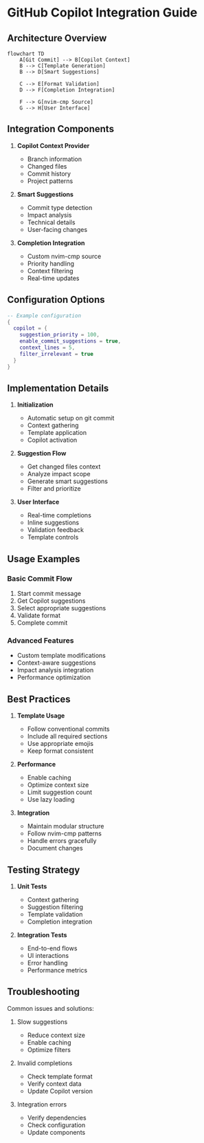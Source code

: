 # GitHub Copilot Integration Guide

## Architecture Overview

```mermaid
flowchart TD
    A[Git Commit] --> B[Copilot Context]
    B --> C[Template Generation]
    B --> D[Smart Suggestions]
    
    C --> E[Format Validation]
    D --> F[Completion Integration]
    
    F --> G[nvim-cmp Source]
    G --> H[User Interface]
```

## Integration Components

1. **Copilot Context Provider**
   - Branch information
   - Changed files
   - Commit history
   - Project patterns

2. **Smart Suggestions**
   - Commit type detection
   - Impact analysis
   - Technical details
   - User-facing changes

3. **Completion Integration**
   - Custom nvim-cmp source
   - Priority handling
   - Context filtering
   - Real-time updates

## Configuration Options

```lua
-- Example configuration
{
  copilot = {
    suggestion_priority = 100,
    enable_commit_suggestions = true,
    context_lines = 5,
    filter_irrelevant = true
  }
}
```

## Implementation Details

1. **Initialization**
   - Automatic setup on git commit
   - Context gathering
   - Template application
   - Copilot activation

2. **Suggestion Flow**
   - Get changed files context
   - Analyze impact scope
   - Generate smart suggestions
   - Filter and prioritize

3. **User Interface**
   - Real-time completions
   - Inline suggestions
   - Validation feedback
   - Template controls

## Usage Examples

### Basic Commit Flow
1. Start commit message
2. Get Copilot suggestions
3. Select appropriate suggestions
4. Validate format
5. Complete commit

### Advanced Features
- Custom template modifications
- Context-aware suggestions
- Impact analysis integration
- Performance optimization

## Best Practices

1. **Template Usage**
   - Follow conventional commits
   - Include all required sections
   - Use appropriate emojis
   - Keep format consistent

2. **Performance**
   - Enable caching
   - Optimize context size
   - Limit suggestion count
   - Use lazy loading

3. **Integration**
   - Maintain modular structure
   - Follow nvim-cmp patterns
   - Handle errors gracefully
   - Document changes

## Testing Strategy

1. **Unit Tests**
   - Context gathering
   - Suggestion filtering
   - Template validation
   - Completion integration

2. **Integration Tests**
   - End-to-end flows
   - UI interactions
   - Error handling
   - Performance metrics

## Troubleshooting

Common issues and solutions:
1. Slow suggestions
   - Reduce context size
   - Enable caching
   - Optimize filters

2. Invalid completions
   - Check template format
   - Verify context data
   - Update Copilot version

3. Integration errors
   - Verify dependencies
   - Check configuration
   - Update components